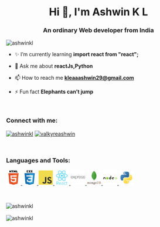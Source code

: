 <h1 align="center">Hi 👋, I'm Ashwin K L</h1>
<h3 align="center">An ordinary Web developer from India</h3>

<p align="left"> <img src="https://komarev.com/ghpvc/?username=ashwinkl&label=Profile%20views&color=0e75b6&style=flat" alt="ashwinkl" /> </p>

- ✨ I’m currently learning **import react from "react";**

<!-- - 💻 All of my projects are available at [https://ashwinkl.github.io/my-portfolio/](https://ashwinkl.github.io/my-portfolio/) -->

- 💬 Ask me about **reactJs,Python**

- 📫 How to reach me **kleaaashwin29@gmail.com**

- ⚡ Fun fact **Elephants can’t jump**

<br/>
<h3 align="left">Connect with me:</h3>
<p align="left">
<a href="https://linkedin.com/in/ashwinkl" target="_blank"><img align="center" src="https://raw.githubusercontent.com/rahuldkjain/github-profile-readme-generator/master/src/images/icons/Social/linked-in-alt.svg" alt="ashwinkl" height="30" width="40" /></a>
<a href="https://instagram.com/the_sneaky_goblin" target="_blank"><img align="center" src="https://raw.githubusercontent.com/rahuldkjain/github-profile-readme-generator/master/src/images/icons/Social/instagram.svg" alt="valkyreashwin" height="30" width="40" /></a>
</p>
<br/>

<h3 align="left">Languages and Tools:</h3>
<p align="left"> <a href="https://www.w3.org/html/" target="_blank" rel="noreferrer"> <img src="https://raw.githubusercontent.com/devicons/devicon/master/icons/html5/html5-original-wordmark.svg" alt="html5" width="40" height="40"/> </a>
  <a href="https://www.w3schools.com/css/" target="_blank" rel="noreferrer"> <img src="https://raw.githubusercontent.com/devicons/devicon/master/icons/css3/css3-original-wordmark.svg" alt="css3" width="40" height="40"/> </a>
  <a href="https://developer.mozilla.org/en-US/docs/Web/JavaScript" target="_blank" rel="noreferrer"> <img src="https://raw.githubusercontent.com/devicons/devicon/master/icons/javascript/javascript-original.svg" alt="javascript" width="40" height="40"/> </a>
  <a href="https://reactjs.org/" target="_blank" rel="noreferrer"> <img src="https://raw.githubusercontent.com/devicons/devicon/master/icons/react/react-original-wordmark.svg" alt="react" width="40" height="40"/> </a> <a href="https://expressjs.com" target="_blank" rel="noreferrer"> <img src="https://raw.githubusercontent.com/devicons/devicon/master/icons/express/express-original-wordmark.svg" alt="express" width="40" height="40"/> </a>  <a href="https://www.mongodb.com/" target="_blank" rel="noreferrer"> <img src="https://raw.githubusercontent.com/devicons/devicon/master/icons/mongodb/mongodb-original-wordmark.svg" alt="mongodb" width="40" height="40"/> </a> <a href="https://nodejs.org" target="_blank" rel="noreferrer"> <img src="https://raw.githubusercontent.com/devicons/devicon/master/icons/nodejs/nodejs-original-wordmark.svg" alt="nodejs" width="40" height="40"/> </a> <a href="https://www.python.org" target="_blank" rel="noreferrer"> <img src="https://raw.githubusercontent.com/devicons/devicon/master/icons/python/python-original.svg" alt="python" width="40" height="40"/> </a> </p>
<br/>

<p><img align="center" src="https://github-readme-stats.vercel.app/api/top-langs?username=ashwinkl&show_icons=true&locale=en&layout=compact" alt="ashwinkl" /></p>

<p><img align="center" src="https://github-readme-streak-stats.herokuapp.com/?user=ashwinkl&" alt="ashwinkl" /></p>
